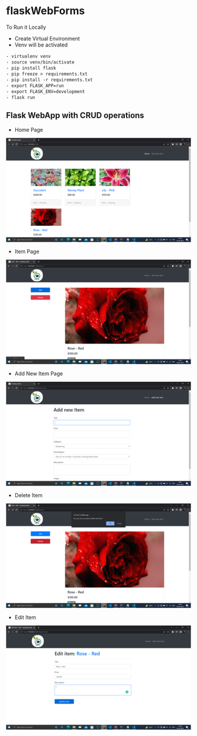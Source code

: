 # flaskWebForms

To Run it Locally 
- Create Virtual Environment 
- Venv will be activated
```
- virtualenv venv
- source venv/bin/activate
- pip install flask
- pip freeze > requirements.txt
- pip install -r requirements.txt
- export FLASK_APP=run
- export FLASK_ENV=development
- flask run
```


## Flask WebApp with CRUD operations 
- Home Page
 
![Screenshot](Screenshots/Home.png)

- Item Page

![Screenshot](Screenshots/Item.png)

- Add New Item Page 

![Screenshot](Screenshots/AddNewItem.png)

- Delete Item

![Screenshot](Screenshots/Delete.png)

- Edit Item

![Screenshot](Screenshots/EditItem.png)
